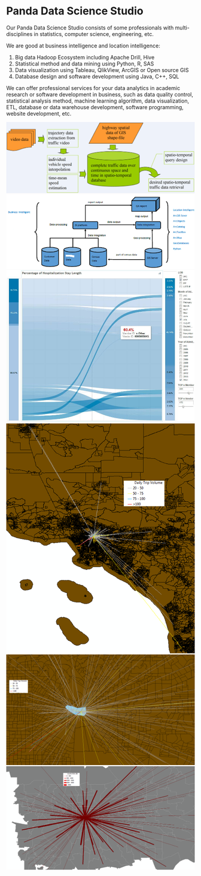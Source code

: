 # Panda Data Science Studio

Our Panda Data Science Studio consists of some professionals with multi-disciplines in statistics, computer science, engineering, etc.

We are good at business intelligence and location intelligence: 

1. Big data Hadoop Ecosystem including Apache Drill, Hive
2. Statistical method and data mining using Python, R, SAS
3. Data visualization using Tableau, QlikView, ArcGIS or Open source GIS
4. Database design and software development using Java, C++, SQL


We can offer professional services for your data analytics in academic research or software development in business, such as data quality control, statistical analysis method, machine learning algorithm, data visualization, ETL, database or data warehouse development, software programming, website development, etc. 


![Pics s5](pic/transim.png "transim")
![Pics s6](pic/bi-flow.png "bi-flow")
![Pics s1](pic/p1.jpg "p1")
![Pics s2](pic/CA1.png "ca1")
![Pics s3](pic/CA2.png "ca2")
![Pics s4](pic/s3.png "s3")

